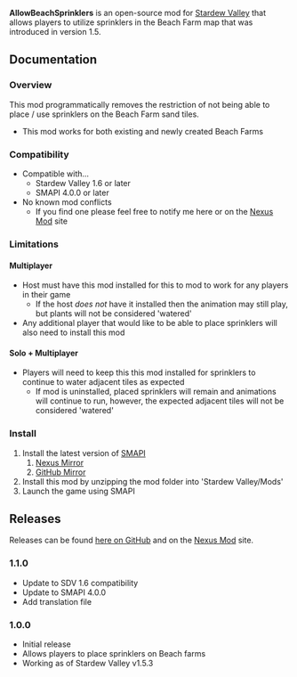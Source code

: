 ﻿**AllowBeachSprinklers** is an open-source mod for [Stardew Valley](https://stardewvalley.net) that allows players to utilize sprinklers in the Beach Farm map that was introduced in version 1.5.

## Documentation
### Overview
This mod programmatically removes the restriction of not being able to place / use sprinklers on the Beach Farm sand tiles.
- This mod works for both existing and newly created Beach Farms

### Compatibility
- Compatible with...
	- Stardew Valley 1.6 or later
	- SMAPI 4.0.0 or later
- No known mod conflicts
	- If you find one please feel free to notify me here or on the [Nexus Mod](https://www.nexusmods.com/stardewvalley/mods/7629) site

### Limitations
#### Multiplayer
- Host must have this mod installed for this to mod to work for any players in their game
	- If the host *does not* have it installed then the animation may still play, but plants will not be considered 'watered'
- Any additional player that would like to be able to place sprinklers will also need to install this mod

#### Solo + Multiplayer
- Players will need to keep this this mod installed for sprinklers to continue to water adjacent tiles as expected
	- If mod is uninstalled, placed sprinklers will remain and animations will continue to run, however, the expected adjacent tiles will not be considered 'watered'
	
### Install
1. Install the latest version of [SMAPI](https://smapi.io)
	1. [Nexus Mirror](https://www.nexusmods.com/stardewvalley/mods/2400)
	2. [GitHub Mirror](https://github.com/Pathoschild/SMAPI/releases)
2. Install this mod by unzipping the mod folder into 'Stardew Valley/Mods'
3. Launch the game using SMAPI

## Releases
Releases can be found [here on GitHub](https://github.com/jag3dagster/AllowBeachSprinklers/releases) and on the [Nexus Mod](https://www.nexusmods.com/stardewvalley/mods/7629) site.
### 1.1.0
- Update to SDV 1.6 compatibility
- Update to SMAPI 4.0.0
- Add translation file
### 1.0.0
- Initial release
- Allows players to place sprinklers on Beach farms
- Working as of Stardew Valley v1.5.3
